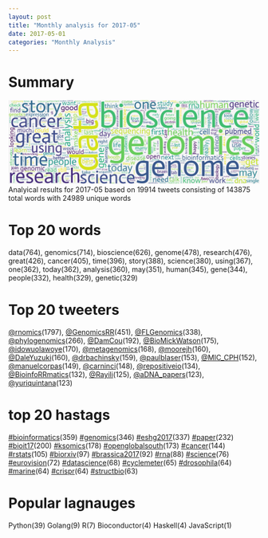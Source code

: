 ```yaml
---
layout: post
title: "Monthly analysis for 2017-05"
date: 2017-05-01
categories: "Monthly Analysis"
---
```


# Summary
![Summary Image](/_images/wordcloud/2017-05.png "Summary Image")
Analyical results for 2017-05 based on 19914 tweets consisting of 143875 total words with 24989 unique words


# Top 20 words
data(764), genomics(714), bioscience(626), genome(478), research(476), great(426), cancer(405), time(396), story(388), science(380), using(367), one(362), today(362), analysis(360), may(351), human(345), gene(344), people(332), health(329), genetic(329)

# Top 20 tweeters
[@rnomics](https://twitter.com/rnomics)(1797), [@GenomicsRR](https://twitter.com/GenomicsRR)(451), [@FLGenomics](https://twitter.com/FLGenomics)(338), [@phylogenomics](https://twitter.com/phylogenomics)(266), [@DamCou](https://twitter.com/DamCou)(192), [@BioMickWatson](https://twitter.com/BioMickWatson)(175), [@idowuolawoye](https://twitter.com/idowuolawoye)(170), [@metagenomics](https://twitter.com/metagenomics)(168), [@moorejh](https://twitter.com/moorejh)(160), [@DaleYuzuki](https://twitter.com/DaleYuzuki)(160), [@drbachinsky](https://twitter.com/drbachinsky)(159), [@paulblaser](https://twitter.com/paulblaser)(153), [@MIC_CPH](https://twitter.com/MIC_CPH)(152), [@manuelcorpas](https://twitter.com/manuelcorpas)(149), [@carninci](https://twitter.com/carninci)(148), [@repositiveio](https://twitter.com/repositiveio)(134), [@BioinfoRRmatics](https://twitter.com/BioinfoRRmatics)(132), [@Rayili](https://twitter.com/Rayili)(125), [@aDNA_papers](https://twitter.com/aDNA_papers)(123), [@yuriquintana](https://twitter.com/yuriquintana)(123)

# top 20 hastags
[#bioinformatics](https://twitter.com/hashtag/bioinformatics)(359) [#genomics](https://twitter.com/hashtag/genomics)(346) [#eshg2017](https://twitter.com/hashtag/eshg2017)(337) [#paper](https://twitter.com/hashtag/paper)(232) [#bioit17](https://twitter.com/hashtag/bioit17)(200) [#ksomics](https://twitter.com/hashtag/ksomics)(178) [#openglobalsouth](https://twitter.com/hashtag/openglobalsouth)(173) [#cancer](https://twitter.com/hashtag/cancer)(144) [#rstats](https://twitter.com/hashtag/rstats)(105) [#biorxiv](https://twitter.com/hashtag/biorxiv)(97) [#brassica2017](https://twitter.com/hashtag/brassica2017)(92) [#rna](https://twitter.com/hashtag/rna)(88) [#science](https://twitter.com/hashtag/science)(76) [#eurovision](https://twitter.com/hashtag/eurovision)(72) [#datascience](https://twitter.com/hashtag/datascience)(68) [#cyclemeter](https://twitter.com/hashtag/cyclemeter)(65) [#drosophila](https://twitter.com/hashtag/drosophila)(64) [#marine](https://twitter.com/hashtag/marine)(64) [#crispr](https://twitter.com/hashtag/crispr)(64) [#structbio](https://twitter.com/hashtag/structbio)(63)

# Popular lagnauges
Python(39) Golang(9) R(7) Bioconductor(4) Haskell(4) JavaScript(1)
